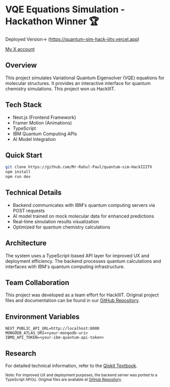 # VQE Equations Simulation - Hackathon Winner 🏆

Deployed Version-> (https://quantum-sim-hack-iiitv.vercel.app)

[My X account](https://x.com/_Rahul_Paul)

## Overview

This project simulates Variational Quantum Eigensolver (VQE) equations for molecular structures. It provides an interactive interface for quantum chemistry simulations.
This project won us HackIIIT.

## Tech Stack

- Next.js (Frontend Framework)
- Framer Motion (Animations)
- TypeScript
- IBM Quantum Computing APIs
- AI Model Integration

## Quick Start

```bash
git clone https://github.com/Mr-Rahul-Paul/quantum-sim-HackIIITV
npm install
npm run dev
```

## Technical Details

- Backend communicates with IBM's quantum computing servers via POST requests
- AI model trained on mock molecular data for enhanced predictions
- Real-time simulation results visualization
- Optimized for quantum chemistry calculations

## Architecture

The system uses a TypeScript-based API layer for improved UX and deployment efficiency. The backend processes quantum calculations and interfaces with IBM's quantum computing infrastructure.

## Team Collaboration

This project was developed as a team effort for HackIIIT. Original project files and documentation can be found in our [GitHub Repository](https://github.com/DhRUVwol/quantum-hackathon.git).

## Environment Variables

```
NEXT_PUBLIC_API_URL=http://localhost:8000
MONGODB_ATLAS_URI=<your-mongodb-uri>
IBMQ_API_TOKEN=<your-ibm-quantum-api-token>
```

## Research

For detailed technical information, refer to the [Qiskit Textbook](https://github.com/Qiskit/textbook/blob/main/notebooks/ch-applications/vqe-molecules.ipynb).


<small>Note: For improved UX and deployment purposes, the backend server was ported to a TypeScript API(s). Original files are available at [GitHub Repository](https://github.com/DhRUVwol/quantum-hackathon.git).</small>

